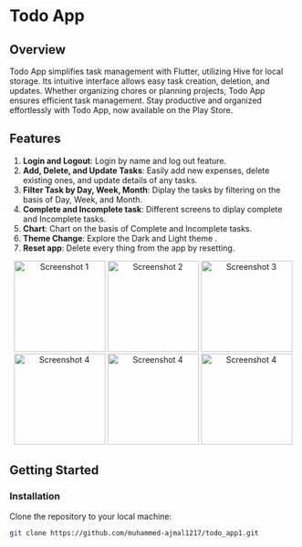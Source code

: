 # Todo App

## Overview
Todo App simplifies task management with Flutter, utilizing Hive for local storage. Its intuitive interface allows easy
task creation, deletion, and updates. Whether organizing chores or planning projects, Todo App ensures efficient task
management. Stay productive and organized effortlessly with Todo App, now available on the Play Store.

## Features
1. **Login and Logout**: Login by name and log out feature.
2. **Add, Delete, and Update Tasks**: Easily add new expenses, delete existing ones, and update details of any tasks.
3. **Filter Task by Day, Week, Month**: Diplay the tasks by filtering on the basis of Day, Week, and Month.
4. **Complete and Incomplete task**: Different screens to diplay complete and Incomplete tasks.
5. **Chart**: Chart on the basis of Complete and Incomplete tasks.
6. **Theme Change**: Explore the Dark and Light theme .
7. **Reset app**: Delete every thing from the app by resetting.

<!-- Image Gallery -->
<div align="center">
  <img src="https://github.com/muhammed-ajmal1217/todo_app1/assets/136672051/4ac974e6-1088-473a-9eb9-445256d0a380" alt="Screenshot 1" width="160"/>
  <img src="https://github.com/muhammed-ajmal1217/todo_app1/assets/136672051/7eb5a454-31e0-478d-aec7-4b485ce97fdb" alt="Screenshot 2" width="160"/>
  <img src="https://github.com/muhammed-ajmal1217/todo_app1/assets/136672051/b7e8724e-a4c8-426f-bf8b-0256c069478e" alt="Screenshot 3" width="160"/>
  <img src="https://github.com/muhammed-ajmal1217/todo_app1/assets/136672051/b39e30c6-d1c4-4c30-9cbf-918e8eb60e68" alt="Screenshot 4" width="160"/>
  <img src="https://github.com/muhammed-ajmal1217/todo_app1/assets/136672051/8850a9d4-e0e3-4839-a311-3bb86f0852b1" alt="Screenshot 4" width="160"/>
  <img src="https://github.com/muhammed-ajmal1217/todo_app1/assets/136672051/aa47623d-2b06-4710-8632-8d65aa104a91" alt="Screenshot 4" width="160"/>
</div>


## Getting Started
### Installation
Clone the repository to your local machine:
```bash
git clone https://github.com/muhammed-ajmal1217/todo_app1.git


